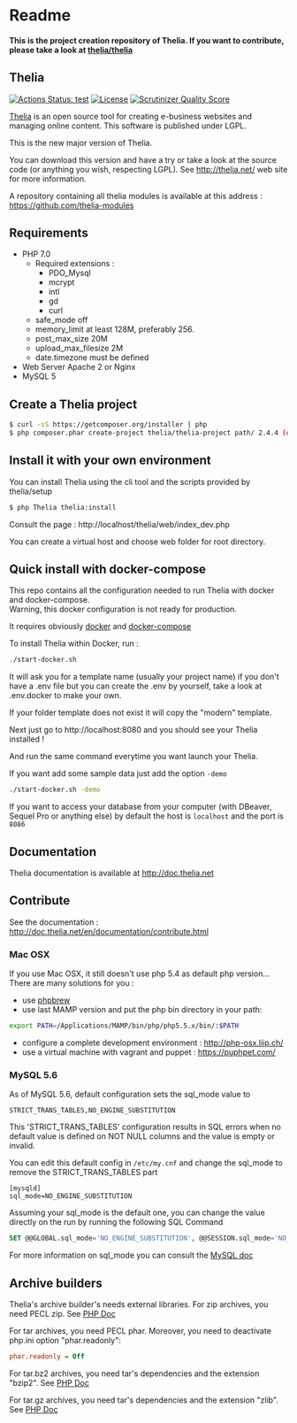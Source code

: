 Readme
======

#### This is the project creation repository of Thelia. If you want to contribute, please take a look at [thelia/thelia](https://github.com/thelia/thelia)

Thelia
------
[![Actions Status: test](https://github.com/thelia/thelia/workflows/test/badge.svg)](https://github.com/thelia/thelia/actions?query=workflow%3A"test") [![License](https://poser.pugx.org/thelia/thelia/license.png)](https://packagist.org/packages/thelia/thelia) [![Scrutinizer Quality Score](https://scrutinizer-ci.com/g/thelia/thelia/badges/quality-score.png?s=61e3e04a69bffd71c29b08e5392080317a546716)](https://scrutinizer-ci.com/g/thelia/thelia/)

[Thelia](http://thelia.net/) is an open source tool for creating e-business websites and managing online content. This software is published under LGPL.

This is the new major version of Thelia.

You can download this version and have a try or take a look at the source code (or anything you wish, respecting LGPL).  See http://thelia.net/ web site for more information.

A repository containing all thelia modules is available at this address : https://github.com/thelia-modules

Requirements
------------

* PHP 7.0
    * Required extensions :
        * PDO_Mysql
        * mcrypt
        * intl
        * gd
        * curl
    * safe_mode off
    * memory_limit at least 128M, preferably 256.
    * post_max_size 20M
    * upload_max_filesize 2M
    * date.timezone must be defined
* Web Server Apache 2 or Nginx
* MySQL 5

## Create a Thelia project

``` bash
$ curl -sS https://getcomposer.org/installer | php
$ php composer.phar create-project thelia/thelia-project path/ 2.4.4 (or 2.3.5)
```

## Install it with your own environment

You can install Thelia using the cli tool and the scripts provided by thelia/setup

``` bash
$ php Thelia thelia:install
```

Consult the page : http://localhost/thelia/web/index_dev.php

You can create a virtual host and choose web folder for root directory.

## Quick install with docker-compose

This repo contains all the configuration needed to run Thelia with docker and docker-compose.    
Warning, this docker configuration is not ready for production.

It requires obviously [docker](https://docker.com/) and [docker-compose](https://docs.docker.com/compose/)

To install Thelia within Docker, run :

``` bash
./start-docker.sh
```

It will ask you for a template name (usually your project name) if you don't have a .env file but you can create the .env by yourself, take a look at .env.docker to make your own.

If your folder template does not exist it will copy the "modern" template.

Next just go to http://localhost:8080 and you should see your Thelia installed !

And run the same command everytime you want launch your Thelia.

If you want add some sample data just add the option `-demo`
``` bash
./start-docker.sh -demo
```

If you want to access your database from your computer (with DBeaver, Sequel Pro or anything else) by default the host is `localhost` and the port is `8086`

Documentation
-------------

Thelia documentation is available at http://doc.thelia.net


Contribute
----------

See the documentation : http://doc.thelia.net/en/documentation/contribute.html

### Mac OSX

If you use Mac OSX, it still doesn't use php 5.4 as default php version... There are many solutions for you :

* use [phpbrew](https://github.com/c9s/phpbrew)
* use last MAMP version and put the php bin directory in your path:

```bash
export PATH=/Applications/MAMP/bin/php/php5.5.x/bin/:$PATH
```

* configure a complete development environment : http://php-osx.liip.ch/
* use a virtual machine with vagrant and puppet : https://puphpet.com/

### MySQL 5.6

As of MySQL 5.6, default configuration sets the sql_mode value to

```
STRICT_TRANS_TABLES,NO_ENGINE_SUBSTITUTION
```

This 'STRICT_TRANS_TABLES' configuration results in SQL errors when no default value is defined on NOT NULL columns and the value is empty or invalid.

You can edit this default config in ` /etc/my.cnf ` and change the sql_mode to remove the STRICT_TRANS_TABLES part

```
[mysqld]
sql_mode=NO_ENGINE_SUBSTITUTION
```

Assuming your sql_mode is the default one, you can change the value directly on the run by running the following SQL Command

```sql
SET @@GLOBAL.sql_mode='NO_ENGINE_SUBSTITUTION', @@SESSION.sql_mode='NO_ENGINE_SUBSTITUTION'
```

For more information on sql_mode you can consult the [MySQL doc](http://dev.mysql.com/doc/refman/5.0/fr/server-sql-mode.html "sql Mode")

## Archive builders
Thelia's archive builder's needs external libraries.
For zip archives, you need PECL zip. See [PHP Doc](http://php.net/manual/en/zip.installation.php)

For tar archives, you need PECL phar. Moreover, you need to deactivate php.ini option "phar.readonly":
```ini
phar.readonly = Off
```

For tar.bz2 archives, you need tar's dependencies and the extension "bzip2". See [PHP Doc](http://php.net/manual/fr/book.bzip2.php)

For tar.gz archives, you need tar's dependencies and the extension "zlib". See [PHP Doc](http://fr2.php.net/manual/fr/book.zlib.php)
